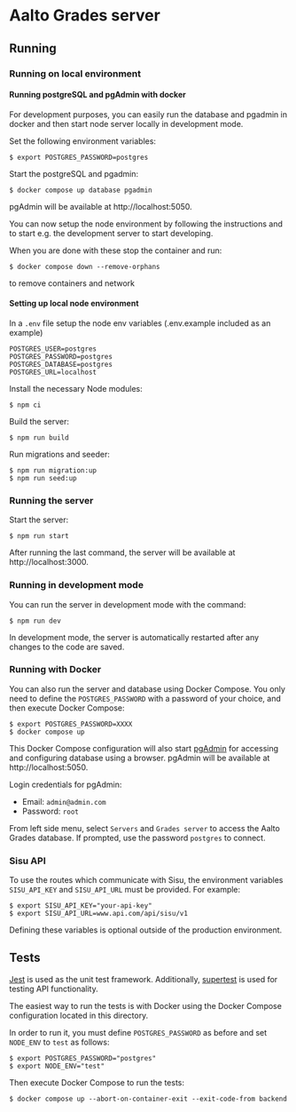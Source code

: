 <!--
SPDX-FileCopyrightText: 2022 The Aalto Grades Developers

SPDX-License-Identifier: MIT
-->

# Aalto Grades server

## Running

### Running on local environment
<!-- TODO: Setting up a database needs a more detailed explanation -->

#### Running postgreSQL and pgAdmin with docker
For development purposes, you can easily run the database and pgadmin in docker 
and then start node server locally in development mode.



Set the following environment variables:
```
$ export POSTGRES_PASSWORD=postgres

```
Start the postgreSQL and pgadmin:
```
$ docker compose up database pgadmin
```
pgAdmin will be
available at http://localhost:5050.


You can now setup the node environment by following the instructions and to start e.g.
the development server to start developing.


When you are done with these stop the container and run:
```
$ docker compose down --remove-orphans
```
to remove containers and network

#### Setting up local node environment
In a `.env` file setup the node env variables (.env.example included as an example)
```
POSTGRES_USER=postgres
POSTGRES_PASSWORD=postgres
POSTGRES_DATABASE=postgres
POSTGRES_URL=localhost
```

Install the necessary Node modules:
```
$ npm ci
```
Build the server:
```
$ npm run build
```
Run migrations and seeder:
```
$ npm run migration:up
$ npm run seed:up
```

### Running the server

Start the server:
```
$ npm run start
```

After running the last command, the server will be available at
http://localhost:3000.

### Running in development mode

You can run the server in development mode with the command:
```
$ npm run dev
```

In development mode, the server is automatically restarted after any changes to
the code are saved.

### Running with Docker

You can also run the server and database using Docker Compose. You only need to
define the `POSTGRES_PASSWORD` with a password of your choice, and then execute
Docker Compose:
```
$ export POSTGRES_PASSWORD=XXXX
$ docker compose up
```

This Docker Compose configuration will also start
[pgAdmin](https://www.pgadmin.org/docs/pgadmin4/7.1/index.html)
for accessing and configuring database using a browser. pgAdmin will be
available at http://localhost:5050.

Login credentials for pgAdmin:
- Email: `admin@admin.com`
- Password: `root`

From left side menu, select `Servers` and `Grades server` to access the Aalto
Grades database. If prompted, use the password `postgres` to connect.

### Sisu API

To use the routes which communicate with Sisu, the environment variables
`SISU_API_KEY` and `SISU_API_URL` must be provided. For example:
```
$ export SISU_API_KEY="your-api-key"
$ export SISU_API_URL=www.api.com/api/sisu/v1
```

Defining these variables is optional outside of the production environment.

## Tests

[Jest](https://jestjs.io/docs/getting-started) is used as the unit test
framework. Additionally, [supertest](https://www.npmjs.com/package/supertest)
is used for testing API functionality.

The easiest way to run the tests is with Docker using the Docker Compose
configuration located in this directory.

In order to run it, you must define `POSTGRES_PASSWORD` as before and set
`NODE_ENV` to `test` as follows:
```
$ export POSTGRES_PASSWORD="postgres"
$ export NODE_ENV="test"
```
Then execute Docker Compose to run the tests:
```
$ docker compose up --abort-on-container-exit --exit-code-from backend
```
